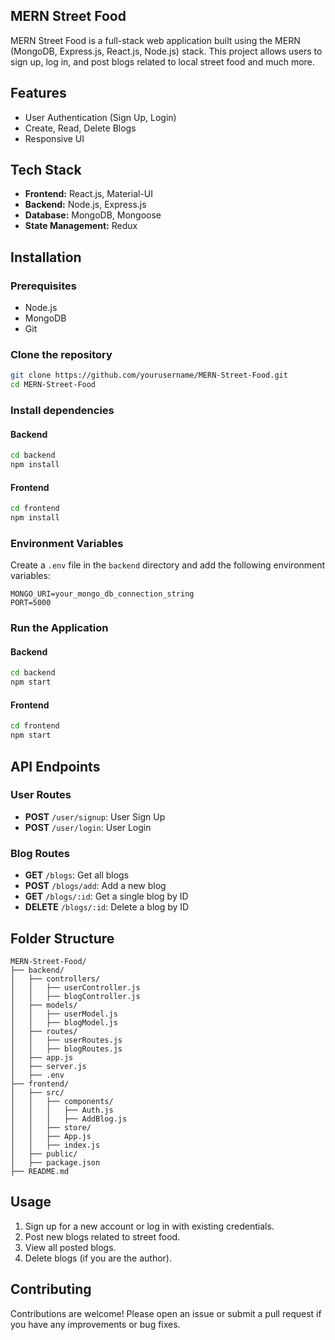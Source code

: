 


## MERN Street Food

MERN Street Food is a full-stack web application built using the MERN (MongoDB, Express.js, React.js, Node.js) stack. This project allows users to sign up, log in, and post blogs related to local street food and much more. 

## Features

- User Authentication (Sign Up, Login)
- Create, Read, Delete Blogs
- Responsive UI

## Tech Stack

- **Frontend:** React.js, Material-UI
- **Backend:** Node.js, Express.js
- **Database:** MongoDB, Mongoose
- **State Management:** Redux

## Installation

### Prerequisites

- Node.js
- MongoDB
- Git

### Clone the repository

```bash
git clone https://github.com/yourusername/MERN-Street-Food.git
cd MERN-Street-Food
```

### Install dependencies

#### Backend

```bash
cd backend
npm install
```

#### Frontend

```bash
cd frontend
npm install
```

### Environment Variables

Create a `.env` file in the `backend` directory and add the following environment variables:

```env
MONGO_URI=your_mongo_db_connection_string
PORT=5000
```

### Run the Application

#### Backend

```bash
cd backend
npm start
```

#### Frontend

```bash
cd frontend
npm start
```

## API Endpoints

### User Routes

- **POST** `/user/signup`: User Sign Up
- **POST** `/user/login`: User Login

### Blog Routes

- **GET** `/blogs`: Get all blogs
- **POST** `/blogs/add`: Add a new blog
- **GET** `/blogs/:id`: Get a single blog by ID
- **DELETE** `/blogs/:id`: Delete a blog by ID

## Folder Structure

```
MERN-Street-Food/
├── backend/
│   ├── controllers/
│   │   ├── userController.js
│   │   ├── blogController.js
│   ├── models/
│   │   ├── userModel.js
│   │   ├── blogModel.js
│   ├── routes/
│   │   ├── userRoutes.js
│   │   ├── blogRoutes.js
│   ├── app.js
│   ├── server.js
│   ├── .env
├── frontend/
│   ├── src/
│   │   ├── components/
│   │   │   ├── Auth.js
│   │   │   ├── AddBlog.js
│   │   ├── store/
│   │   ├── App.js
│   │   ├── index.js
│   ├── public/
│   ├── package.json
├── README.md
```

## Usage

1. Sign up for a new account or log in with existing credentials.
2. Post new blogs related to street food.
3. View all posted blogs.
4. Delete blogs (if you are the author).

## Contributing

Contributions are welcome! Please open an issue or submit a pull request if you have any improvements or bug fixes.


```


